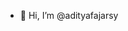 - 👋 Hi, I’m @adityafajarsy


<!---
tobyyy66/tobyyy66 is a ✨ special ✨ repository because its `README.md` (this file) appears on your GitHub profile.
You can click the Preview link to take a look at your changes.
--->
